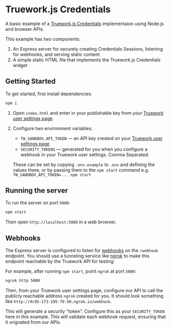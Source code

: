 # Truework.js Credentials

A basic example of a [Truework.js
Credentials](https://www.truework.com/docs/getting-started/truework-js-tutorial)
implementaion using Node.js and browser APIs.

This example has two components:

1. An Express server for securely creating Credentials Sessions, listening for
   webhooks, and serving static content
2. A simple static HTML file that implements the Truework.js Credentials widget

## Getting Started

To get started, first install dependencies:

```bash
npm i
```

1. Open `index.html` and enter in your publishable key from your [Truework user settings page](https://www.truework.com/docs/getting-started/api-keys).

2. Configure two environment variables.

    - `TW_SANDBOX_API_TOKEN` — an API key created on your [Truework user settings page](https://www.truework.com/docs/getting-started/api-keys)
    - `SECURITY_TOKENS` — generated for you when you configure a webhook in your
        Truework user settings. Comma Separated.

    These can be set by copying `.env.example` to `.env` and defining the values there, or by passing them to the `npm start` command e.g. `TW_SANDBOX_API_TOKEN=... npm start`

## Running the server

To run the server on port `5000`:

```bash
npm start
```

Then open `http://localhost:5000` in a web browser.

## Webhooks

The Express server is configured to listen for
[webhooks](https://www.truework.com/docs/getting-started/webhooks) on the
`/webhook` endpoint. You should use a tunneling service like [ngrok](https://www.ngrok.com/) to make
this endpoint reachable by the Truework API for testing:

For example, after running `npm start`, point `ngrok` at port `5000`:

```bash
ngrok http 5000
```

Then, from your Truework user settings page, configure our API to call the
publicly reachable address `ngrok` created for you. It should look something like
`http://4c95-173-195-79-50.ngrok.io/webhook`.

This will generate a security "token". Configure this as your `SECURITY_TOKEN`
here in this example. This will validate each webhook request, ensuring that it
orignated from our APIs.
